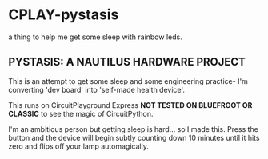 # CPLAY-pystasis
a thing to help me get some sleep with rainbow leds.


## PYSTASIS: A NAUTILUS HARDWARE PROJECT

This is an attempt to get some sleep and some engineering practice- I'm converting 'dev board' into 'self-made health device'.

This runs on CircuitPlayground Express **NOT TESTED ON BLUEFROOT OR CLASSIC** to see the magic of CircuitPython.

I'm an ambitious person but getting sleep is hard... so I made this.
Press the button and the device will begin subtly counting down 10 minutes until it hits zero and flips off your lamp automagically.
